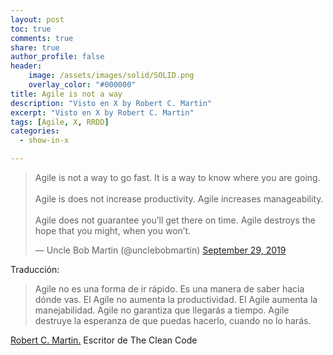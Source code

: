 ```yaml
---
layout: post
toc: true
comments: true
share: true
author_profile: false
header:
    image: /assets/images/solid/SOLID.png
    overlay_color: "#000000"
title: Agile is not a way
description: "Visto en X by Robert C. Martin"
excerpt: "Visto en X by Robert C. Martin"
tags: [Agile, X, RRDD]
categories: 
  - show-in-x

---   
```



<blockquote class="twitter-tweet"><p lang="en" dir="ltr">Agile is not a way to go fast. It is a way to know where you are going. <br><br>Agile is does not increase productivity. Agile increases manageability. <br><br>Agile does not guarantee you’ll get there on time. Agile destroys the hope that you might, when you won’t.</p>&mdash; Uncle Bob Martin (@unclebobmartin) <a href="https://twitter.com/unclebobmartin/status/1178280059783786496?ref_src=twsrc%5Etfw">September 29, 2019</a></blockquote> <script async src="https://platform.twitter.com/widgets.js" charset="utf-8"></script>

Traducción:

> Agile no es una forma de ir rápido. Es una manera de saber hacia dónde vas.
  El Agile no aumenta la productividad. El Agile aumenta la manejabilidad.
  Agile no garantiza que llegarás a tiempo. Agile destruye la esperanza de que puedas hacerlo, cuando no lo harás.

[Robert C. Martin.](https://twitter.com/unclebobmartin)
Escritor de The Clean Code
